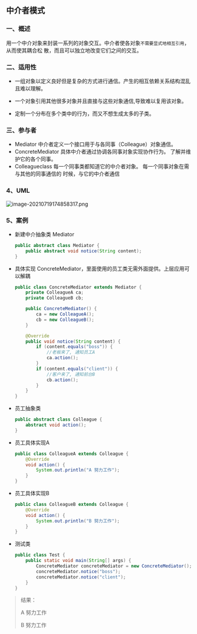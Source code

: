 ## 中介者模式

### 一、概述

用一个中介对象来封装一系列的对象交互。中介者使各对象`不需要显式地相互引用`，从而使其耦合松
散，而且可以独立地改变它们之间的交互。

### 二、适用性

- 一组对象以定义良好但是复杂的方式进行通信。产生的相互依赖关系结构混乱且难以理解。

- 一个对象引用其他很多对象并且直接与这些对象通信,导致难以复用该对象。

- 定制一个分布在多个类中的行为，而又不想生成太多的子类。

### 三、参与者

- Mediator 中介者定义一个接口用于与各同事（Colleague）对象通信。
- ConcreteMediator 具体中介者通过协调各同事对象实现协作行为。 了解并维护它的各个同事。
- Colleagueclass 每一个同事类都知道它的中介者对象。 每一个同事对象在需与其他的同事通信的
  时候，与它的中介者通信

### 4、UML

![image-20210719174858317.png](https://gitee.com/linqin07/pic/raw/master/image-20210719174858317.png)

### 5、案例

- 新建中介抽象类 Mediator

  ```java
  public abstract class Mediator {
      public abstract void notice(String content);
  }
  ```

- 具体实现 ConcreteMediator，里面使用的员工类无需外面提供。上层应用可以解耦

  ```java
  public class ConcreteMediator extends Mediator {
      private ColleagueA ca;
      private ColleagueB cb;
  
      public ConcreteMediator() {
          ca = new ColleagueA();
          cb = new ColleagueB();
      }
  
      @Override
      public void notice(String content) {
          if (content.equals("boss")) {
              //老板来了, 通知员工A
              ca.action();
          }
          if (content.equals("client")) {
              //客户来了, 通知前台B
              cb.action();
          }
      }
  }
  ```

- 员工抽象类

  ```java
  public abstract class Colleague {
      abstract void action();
  }
  ```

- 员工具体实现A

  ```java
  public class ColleagueA extends Colleague {
      @Override
      void action() {
          System.out.println("A 努力工作");
      }
  }
  ```

- 员工具体实现B

  ```java
  public class ColleagueB extends Colleague {
      @Override
      void action() {
          System.out.println("B 努力工作");
      }
  }
  ```

- 测试类

  ```java
  public class Test {
      public static void main(String[] args) {
          ConcreteMediator concreteMediator = new ConcreteMediator();
          concreteMediator.notice("boss");
          concreteMediator.notice("client");
      }
  }
  ```

> 结果：
>
> A 努力工作
>
> B 努力工作